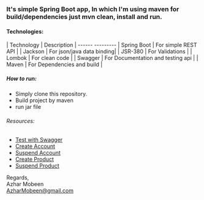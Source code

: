 ### It's simple Spring Boot app, In which I'm using maven for build/dependencies just mvn clean, install and run.

#### Technologies:  
| Technology | Description |
    ------      ---------
| Spring Boot | For simple REST API |
| Jackson     | For json/java data binding|
| JSR-380     | For Validations |
| Lombok      | For clean code  |
| Swagger     | For Documentation and testing api |
| Maven       | For Dependencies and build |

##### How to run:
*   Simply clone this repository.
*   Build project by maven
*   run jar file   

###### Resources: 
    
*   [Test with Swagger](http://localhost:8888/etisalatSaasService/swagger-ui.html)
*   [Create Account](http://localhost:8888/etisalatSaasService/createAccount)
*   [Suspend Account](http://localhost:8888/etisalatSaasService/suspendAccount)
*   [Create Product](http://localhost:8888/etisalatSaasService/createProduct)
*   [Suspend Product](http://localhost:8888/etisalatSaasService/suspendProduct)
    

Regards,  
Azhar Mobeen   
AzharMobeen@gmail.com
